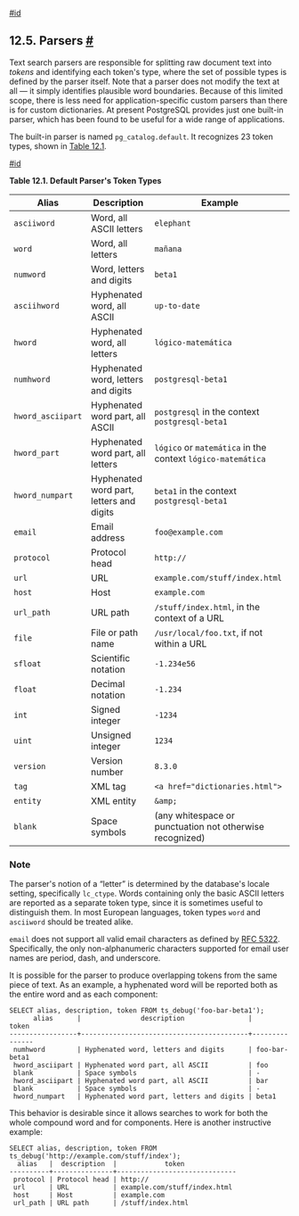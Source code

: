 [#id](#TEXTSEARCH-PARSERS)

## 12.5. Parsers [#](#TEXTSEARCH-PARSERS)

Text search parsers are responsible for splitting raw document text into _tokens_ and identifying each token's type, where the set of possible types is defined by the parser itself. Note that a parser does not modify the text at all — it simply identifies plausible word boundaries. Because of this limited scope, there is less need for application-specific custom parsers than there is for custom dictionaries. At present PostgreSQL provides just one built-in parser, which has been found to be useful for a wide range of applications.

The built-in parser is named `pg_catalog.default`. It recognizes 23 token types, shown in [Table 12.1](textsearch-parsers#TEXTSEARCH-DEFAULT-PARSER).

[#id](#TEXTSEARCH-DEFAULT-PARSER)

**Table 12.1. Default Parser's Token Types**

| Alias             | Description                              | Example                                                     |
| ----------------- | ---------------------------------------- | ----------------------------------------------------------- |
| `asciiword`       | Word, all ASCII letters                  | `elephant`                                                  |
| `word`            | Word, all letters                        | `mañana`                                                    |
| `numword`         | Word, letters and digits                 | `beta1`                                                     |
| `asciihword`      | Hyphenated word, all ASCII               | `up-to-date`                                                |
| `hword`           | Hyphenated word, all letters             | `lógico-matemática`                                         |
| `numhword`        | Hyphenated word, letters and digits      | `postgresql-beta1`                                          |
| `hword_asciipart` | Hyphenated word part, all ASCII          | `postgresql` in the context `postgresql-beta1`              |
| `hword_part`      | Hyphenated word part, all letters        | `lógico` or `matemática` in the context `lógico-matemática` |
| `hword_numpart`   | Hyphenated word part, letters and digits | `beta1` in the context `postgresql-beta1`                   |
| `email`           | Email address                            | `foo@example.com`                                           |
| `protocol`        | Protocol head                            | `http://`                                                   |
| `url`             | URL                                      | `example.com/stuff/index.html`                              |
| `host`            | Host                                     | `example.com`                                               |
| `url_path`        | URL path                                 | `/stuff/index.html`, in the context of a URL                |
| `file`            | File or path name                        | `/usr/local/foo.txt`, if not within a URL                   |
| `sfloat`          | Scientific notation                      | `-1.234e56`                                                 |
| `float`           | Decimal notation                         | `-1.234`                                                    |
| `int`             | Signed integer                           | `-1234`                                                     |
| `uint`            | Unsigned integer                         | `1234`                                                      |
| `version`         | Version number                           | `8.3.0`                                                     |
| `tag`             | XML tag                                  | `<a href="dictionaries.html">`                              |
| `entity`          | XML entity                               | `&amp;`                                                     |
| `blank`           | Space symbols                            | (any whitespace or punctuation not otherwise recognized)    |

### Note

The parser's notion of a “letter” is determined by the database's locale setting, specifically `lc_ctype`. Words containing only the basic ASCII letters are reported as a separate token type, since it is sometimes useful to distinguish them. In most European languages, token types `word` and `asciiword` should be treated alike.

`email` does not support all valid email characters as defined by [RFC 5322](https://tools.ietf.org/html/rfc5322). Specifically, the only non-alphanumeric characters supported for email user names are period, dash, and underscore.

It is possible for the parser to produce overlapping tokens from the same piece of text. As an example, a hyphenated word will be reported both as the entire word and as each component:

```
SELECT alias, description, token FROM ts_debug('foo-bar-beta1');
      alias      |               description                |     token
-----------------+------------------------------------------+---------------
 numhword        | Hyphenated word, letters and digits      | foo-bar-beta1
 hword_asciipart | Hyphenated word part, all ASCII          | foo
 blank           | Space symbols                            | -
 hword_asciipart | Hyphenated word part, all ASCII          | bar
 blank           | Space symbols                            | -
 hword_numpart   | Hyphenated word part, letters and digits | beta1
```

This behavior is desirable since it allows searches to work for both the whole compound word and for components. Here is another instructive example:

```
SELECT alias, description, token FROM ts_debug('http://example.com/stuff/index');
  alias   |  description  |            token
----------+---------------+------------------------------
 protocol | Protocol head | http://
 url      | URL           | example.com/stuff/index.html
 host     | Host          | example.com
 url_path | URL path      | /stuff/index.html
```
